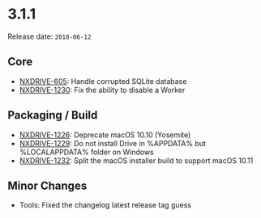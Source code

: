 # 3.1.1

Release date: `2018-06-12`

## Core

- [NXDRIVE-605](https://hyland.atlassian.net/browse/NXDRIVE-605): Handle corrupted SQLite database
- [NXDRIVE-1230](https://hyland.atlassian.net/browse/NXDRIVE-1230): Fix the ability to disable a Worker

## Packaging / Build

- [NXDRIVE-1226](https://hyland.atlassian.net/browse/NXDRIVE-1226): Deprecate macOS 10.10 (Yosemite)
- [NXDRIVE-1229](https://hyland.atlassian.net/browse/NXDRIVE-1229): Do not install Drive in %APPDATA% but %LOCALAPPDATA% folder on Windows
- [NXDRIVE-1232](https://hyland.atlassian.net/browse/NXDRIVE-1232): Split the macOS installer build to support macOS 10.11

## Minor Changes

- Tools: Fixed the changelog latest release tag guess
